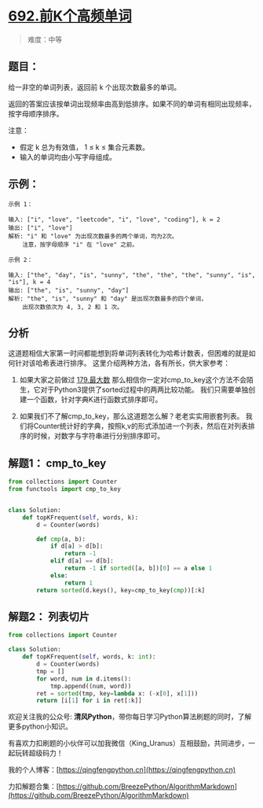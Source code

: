 # [692.前K个高频单词](https://leetcode-cn.com/problems/top-k-frequent-words/solution/692qian-kge-gao-pin-dan-ci-pythonshuang-eqc94/)
> 难度：中等

## 题目：

给一非空的单词列表，返回前 k 个出现次数最多的单词。

返回的答案应该按单词出现频率由高到低排序。如果不同的单词有相同出现频率，按字母顺序排序。

注意：

- 假定 k 总为有效值， 1 ≤ k ≤ 集合元素数。
- 输入的单词均由小写字母组成。

## 示例：

```
示例 1：

输入: ["i", "love", "leetcode", "i", "love", "coding"], k = 2
输出: ["i", "love"]
解析: "i" 和 "love" 为出现次数最多的两个单词，均为2次。
    注意，按字母顺序 "i" 在 "love" 之前。

示例 2：

输入: ["the", "day", "is", "sunny", "the", "the", "the", "sunny", "is", "is"], k = 4
输出: ["the", "is", "sunny", "day"]
解析: "the", "is", "sunny" 和 "day" 是出现次数最多的四个单词，
    出现次数依次为 4, 3, 2 和 1 次。

```

## 分析

这道题相信大家第一时间都能想到将单词列表转化为哈希计数表，但困难的就是如何针对该哈希表进行排序。
这里介绍两种方法，各有所长，供大家参考：
1. 如果大家之前做过 [179.最大数](https://leetcode-cn.com/problems/largest-number/solution/179zui-da-shu-pythonshuang-jie-by-qingfe-ijnw/)
那么相信你一定对cmp_to_key这个方法不会陌生，它对于Python3提供了sorted过程中的两两比较功能。
我们只需要单独创建一个函数，针对字典K进行函数式排序即可。
   
2. 如果我们不了解cmp_to_key，那么这道题怎么解？老老实实用嵌套列表。
我们将Counter统计好的字典，按照k,v的形式添加进一个列表，然后在对列表排序的时候，对数字与字符串进行分别排序即可。



## 解题1： cmp_to_key

```python
from collections import Counter
from functools import cmp_to_key


class Solution:
    def topKFrequent(self, words, k):
        d = Counter(words)

        def cmp(a, b):
            if d[a] > d[b]:
                return -1
            elif d[a] == d[b]:
                return -1 if sorted([a, b])[0] == a else 1
            else:
                return 1
        return sorted(d.keys(), key=cmp_to_key(cmp))[:k]
```

## 解题2： 列表切片

```python
from collections import Counter

class Solution:
    def topKFrequent(self, words, k: int):
        d = Counter(words)
        tmp = []
        for word, num in d.items():
            tmp.append((num, word))
        ret = sorted(tmp, key=lambda x: (-x[0], x[1]))
        return [i[1] for i in ret[:k]]
```

欢迎关注我的公众号: **清风Python**，带你每日学习Python算法刷题的同时，了解更多python小知识。

有喜欢力扣刷题的小伙伴可以加我微信（King_Uranus）互相鼓励，共同进步，一起玩转超级码力！

我的个人博客：[https://qingfengpython.cn](https://qingfengpython.cn)

力扣解题合集：[https://github.com/BreezePython/AlgorithmMarkdown](https://github.com/BreezePython/AlgorithmMarkdown)